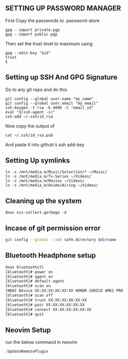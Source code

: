 ## SETTING UP PASSWORD MANAGER 

First Copy the passwords to .password-store
```
gpg --import private.pgp
gpg --import public.pgp 
```
Then set the trust level to maximum using 
```
gpg --edit-key "$id"
trust 
5 
```

## Setting up SSH And GPG Signature

Go to any git repo and do this
```
git config --global user.name "my_name"
git config --global user.email "my_email"
ssh-keygen -t rsa -b 4096 -C "email_id"
eval "$(ssh-agent -s)"
ssh-add ~/.ssh/id_rsa
```

Now copy the output of 
```
cat ~/.ssh/id_rsa.pub
```
And paste it into github's ssh add-key

## Setting Up symlinks
```
ln -s /mnt/media_m/Music/Selection/* ~/Music/
ln -s /mnt/media_m/Tv-Series ~/Videos/ 
ln -s /mnt/media_m/Movies ~/Videos/
ln -s /mnt/media_m/Anime/Airing ~/Videos/  
```

## Cleaning up the system 
```
doas nix-collect-garbage -d 
```
## Incase of git permission error 
```bash
git config --global --add safe.directory $dirname
```

## Bluetooth Headphone setup 
```bash
doas bluetoothctl
[bluetooth]# power on
[bluetooth]# agent on
[bluetooth]# default-agent
[bluetooth]# scan on
[NEW] Device XX:XX:XX:XX:XX:XX HONOR CHOICE AM61 PRO 
[bluetooth]# scan off
[bluetooth]# trust XX:XX:XX:XX:XX:XX
[bluetooth]# pair XX:XX:XX:XX:XX:XX
[bluetooth]# connect XX:XX:XX:XX:XX:XX
[bluetooth]# quit
```

## Neovim Setup 
run the below command in neovim 
```
:UpdateRemotePlugin
```

